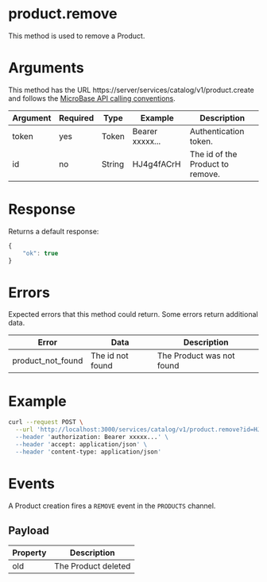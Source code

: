 # product.remove

This method is used to remove a Product.

# Arguments

This method has the URL https://server/services/catalog/v1/product.create and 
follows the [MicroBase API calling conventions](../calling-conventions.html).

Argument | Required | Type | Example | Description
---------|----------|------|---------|------------
token         | yes | Token  | Bearer xxxxx... | Authentication token.
id            | no  | String | HJ4g4fACrH      | The id of the Product to remove.

# Response

Returns a default response:

```javascript
{
    "ok": true
}
```

# Errors

Expected errors that this method could return. Some errors return additional data.

Error | Data | Description
------|------|------------
product_not_found | The id not found | The Product was not found

# Example

```bash
curl --request POST \
  --url 'http://localhost:3000/services/catalog/v1/product.remove?id=HJ4g4fACrH \
  --header 'authorization: Bearer xxxxx...' \
  --header 'accept: application/json' \
  --header 'content-type: application/json'
```

# Events

A Product creation fires a `REMOVE` event in the `PRODUCTS` channel.

## Payload

Property | Description
---------|------------
old  | The Product deleted